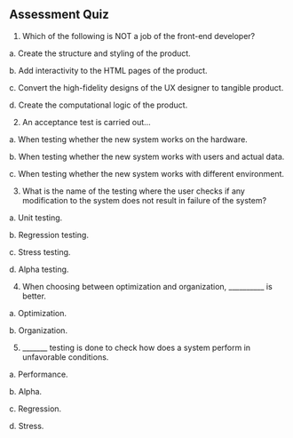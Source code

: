 ## Assessment Quiz

1.	Which of the following is NOT a job of the front-end developer?

a.	Create the structure and styling of the product.

b.	Add interactivity to the HTML pages of the product.

c.	Convert the high-fidelity designs of the UX designer to tangible product.

d.	Create the computational logic of the product. 

2.	An acceptance test is carried out…

a.	When testing whether the new system works on the hardware.

b.	When testing whether the new system works with users and actual data. 

c.	When testing whether the new system works with different environment.

3.	What is the name of the testing where the user checks if any modification to the system does not result in failure of the system?

a.	Unit testing.

b.	Regression testing. 

c.	Stress testing.

d.	Alpha testing.

4.	When choosing between optimization and organization, __________ is better.

a.	Optimization. 

b.	Organization. 

5.	_______ testing is done to check how does a system perform in unfavorable conditions.

a.	Performance.

b.	Alpha.

c.	Regression.

d.	Stress. 


